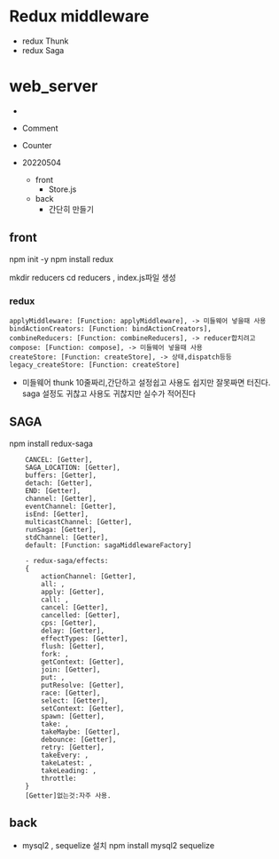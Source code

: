 # Redux middleware

- redux Thunk
- redux Saga

# web_server
-

- Comment
- Counter

- 20220504
    - front
        - Store.js
    - back
        - 간단히 만들기

## front

npm init -y
npm install redux

mkdir reducers
cd reducers , index.js파일 생성

### redux
    applyMiddleware: [Function: applyMiddleware], -> 미들웨어 넣을때 사용
    bindActionCreators: [Function: bindActionCreators],
    combineReducers: [Function: combineReducers], -> reducer합치려고
    compose: [Function: compose], -> 미들웨어 넣을때 사용
    createStore: [Function: createStore], -> 상태,dispatch등등
    legacy_createStore: [Function: createStore]


- 미들웨어
 thunk
     10줄짜리,간단하고 설정쉽고 사용도 쉽지만 잘못짜면 터진다.
 saga
     설정도 귀찮고 사용도 귀찮지만 실수가 적어진다


## SAGA

npm install redux-saga

```
    CANCEL: [Getter],
    SAGA_LOCATION: [Getter],
    buffers: [Getter],
    detach: [Getter],
    END: [Getter],
    channel: [Getter],
    eventChannel: [Getter],
    isEnd: [Getter],
    multicastChannel: [Getter],
    runSaga: [Getter],
    stdChannel: [Getter],
    default: [Function: sagaMiddlewareFactory]

    - redux-saga/effects:
    {
        actionChannel: [Getter],
        all: ,
        apply: [Getter],
        call: ,
        cancel: [Getter],
        cancelled: [Getter],
        cps: [Getter],
        delay: [Getter],
        effectTypes: [Getter],
        flush: [Getter],
        fork: ,
        getContext: [Getter],
        join: [Getter],
        put: ,
        putResolve: [Getter],
        race: [Getter],
        select: [Getter],
        setContext: [Getter],
        spawn: [Getter],
        take: ,
        takeMaybe: [Getter],
        debounce: [Getter],
        retry: [Getter],
        takeEvery: ,
        takeLatest: ,
        takeLeading: ,
        throttle: 
    }
    [Getter]없는것:자주 사용.
```


## back
- mysql2 , sequelize 설치
npm install mysql2 sequelize